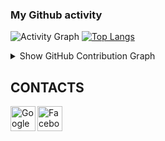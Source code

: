 ### My Github activity

![Activity Graph](https://github-readme-stats.vercel.app/api?username=jdkeds&count_private=true)
[![Top Langs](https://github-readme-stats.vercel.app/api/top-langs/?username=jdkeds&layout=compact)](https://github.com/jdkeds)
<details>
  <summary>Show GitHub Contribution Graph</summary>
  <img src="https://activity-graph.herokuapp.com/graph?username=jdkeds&theme=github" />
</details>

## CONTACTS
[<img align="left" alt="Google" width="40px" src="https://icons-for-free.com/iconfiles/png/512/email+gmail+google+internet+message+icon-1320192780259745073.png" />][gmail]
[<img align="left" alt="Facebook" width="40px" src="https://icons-for-free.com/iconfiles/png/512/skype+social+icon-1320194697507520114.png" />][skype]

<br /><br /><br />
---


[gmail]: mailto:larastar721@gmail.com
[skype]: https://join.skype.com/invite/
